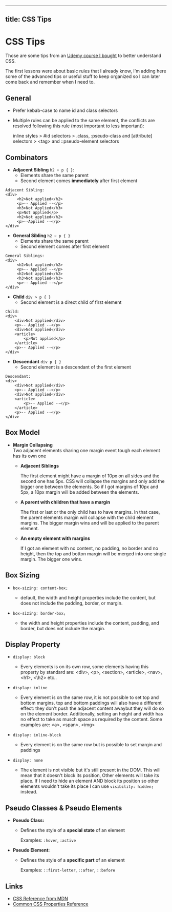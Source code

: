 
---
title: CSS Tips
---

# CSS Tips

Those are some tips from an [Udemy course I bought](https://www.udemy.com/course/css-the-complete-guide-incl-flexbox-grid-sass/) to better understand CSS.

The first lessons were about basic rules that I already know, I'm adding here some
of the advanced tips or useful stuff to keep organized so I can later
come back and remember when I need to.

## General

* Prefer kebab-case to name id and class selectors

* Multiple rules can be applied to the same element, the conflicts are resolved following this rule (most important to less important): 
  
  inline styles > #id selectors > .class, :pseudo-class and \[attribute\] selectors > \<tag\> and ::pseudo-element selectors

## Combinators

* **Adjacent Sibling** `h2 + p { }`:
  - Elements share the same parent
  - Second element comes **immediately** after first element

```
Adjacent Sibling:
<div>
     <h2>Not applied</h2>
     <p>-- Applied --</p>
     <h3>Not Applied</h3>
     <p>Not applied</p>
     <h2>Not applied</h2>
     <p>--Applied --</p>
</div>
```

* **General Sibling** `h2 ~ p { }`
  - Elements share the same parent
  - Second element comes after first element

```
General Siblings:
<div>
     <h2>Not applied</h2>
     <p>-- Applied --</p>
     <h2>Not applied</h2>
     <h3>Not applied</h3>
     <p>-- Applied --</p>
</div>
```

* **Child** `div > p { }`
  - Second element is a direct child of first element

```
Child:
<div>
    <div>Not applied</div>
    <p>-- Applied --</p>
    <div>Not applied</div>
    <article>
        <p>Not applied</p>
    </article>
    <p>-- Applied --</p>
</div>
```

* **Descendant** `div p { }`
  - Second element is a descendant of the first element

```
Descendant:
<div>
    <div>Not applied</div>
    <p>-- Applied --</p>
    <div>Not applied</div>
    <article>
        <p>-- Applied --</p>
    </article>
    <p>-- Applied --</p>
</div>
```

## Box Model

* **Margin Collapsing**  
  Two adjacent elements sharing one margin event tough each element has its own one
  
  * **Adjacent Siblings**
    
    The first element might have a margin of 10px on all sides and the second one has 5px. CSS will collapse the margins and only add the bigger one between the elements. So if I got margins of 10px and 5px, a 10px margin will be added between the elements.
  
  * **A parent with children that have a margin**
    
    The first or last or the only child has to have margins. In that case, the parent elements margin will collapse with the child element margins. The bigger margin wins and will be applied to the parent element.
  
  * **An empty element with margins**
    
    If I got an element with no content, no padding, no border and no height, then the top and botton margin will be merged into one single margin. The bigger one wins.

## Box Sizing

* `box-sizing: content-box;`
  
  * default, the width and height properties include the content, but does not include the padding, border, or margin.

* `box-sizing: border-box;`
  
  * the width and height properties include the content, padding, and border, but does not include the margin.

## Display Property

* `display: block`
  
  * Every elements is on its own row, some elements having this property by standard are: \<div\>, \<p\>, \<section\>, \<article\>, \<nav\>, \<h1\>,  <\h2\> etc..

* `display: inline`
  
  * Every element is on the same row, it is not possible to set top and bottom margins. top and bottom paddings will also have a different effect: they don't push the adjacent content awaybut they will do so on the element border. Additionally, setting an height and width has no effect to take as musch space as required by the content. Some examples are: \<a\>, \<span\>, \<img\>

* `display: inline-block`
  
  * Every element is on the same row but is possible to set margin and paddings

* `display: none`
  
  * The element is not visible but it's still present in the DOM. This will mean that it doesn't block its position, Other elements will take its place. If I need to hide an element AND block its position so other elements wouldn't take its place I can use `visibility: hidden;` instead.

## Pseudo Classes & Pseudo Elements

* **Pseudo Class:**
  
  * Defines the style of a **special state** of an element
    
    Examples: `:hover`, `:active`

* **Pseudo Element:**
  
  * Defines the style of a **specific part** of an element
    
    Examples: `::first-letter`, `::after`, `::before`

## Links

* [CSS Reference from MDN](http://www.devdoc.net/web/developer.mozilla.org/en-US/docs/DOM/CSS.html)
* [Common CSS Properties Reference](https://developer.mozilla.org/en-US/docs/Web/CSS/CSS_Properties_Reference)
